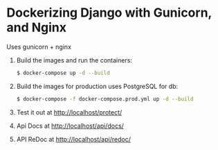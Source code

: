 # Dockerizing Django with Gunicorn, and Nginx
Uses gunicorn + nginx 

1. Build the images and run the containers:

    ```sh
    $ docker-compose up -d --build
    ```

1. Build the images for production uses PostgreSQL for db:

    ```sh
    $ docker-compose -f docker-compose.prod.yml up -d --build
    ```

1. Test it out at [http://localhost/protect/](http://localhost/protect/)
1. Api Docs at [http://localhost/api/docs/](http://localhost/api/docs/)
2. API ReDoc at [http://localhost/api/redoc/](http://localhost/api/redoc/)
